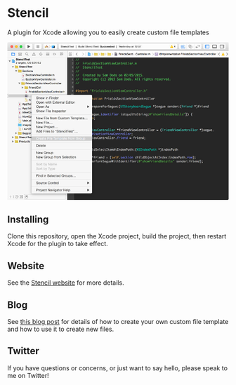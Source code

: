 # Stencil

A plugin for Xcode allowing you to easily create custom file templates

<img src="create-new-template.jpg" title="Showing how to create a new template"/>

## Installing

<!--The simplest way to install is through [Alcatraz Package Manager](http://alcatraz.io/) for Xcode.
Alternatively, you can -->

Clone this repository, open the Xcode project, build the project, then restart Xcode
for the plugin to take effect.

## Website

See the [Stencil website](http://sam.dods.co/stencil-xcode-plugin/) for more details.

## Blog

See [this blog post](http://sam.dods.co/blog/2015/05/02/stencil-xcode-plugin/) for details of how to create your
own custom file template and how to use it to create new files.

## Twitter

If you have questions or concerns, or just want to say hello, please speak to me on Twitter!
